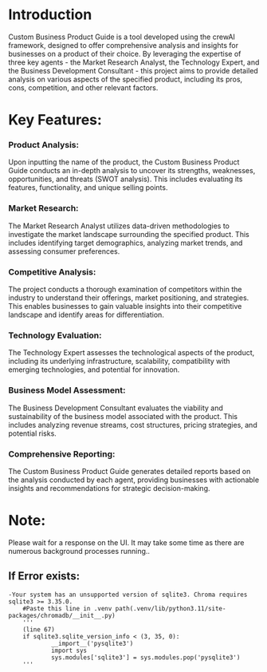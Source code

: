 # Introduction
Custom Business Product Guide is a tool developed using the crewAI framework, designed to offer comprehensive analysis and insights for businesses on a product of their choice. By leveraging the expertise of three key agents - the Market Research Analyst, the Technology Expert, and the Business Development Consultant - this project aims to provide detailed analysis on various aspects of the specified product, including its pros, cons, competition, and other relevant factors.

# Key Features:
### Product Analysis: 
Upon inputting the name of the product, the Custom Business Product Guide conducts an in-depth analysis to uncover its strengths, weaknesses, opportunities, and threats (SWOT analysis). This includes evaluating its features, functionality, and unique selling points.

### Market Research: 
The Market Research Analyst utilizes data-driven methodologies to investigate the market landscape surrounding the specified product. This includes identifying target demographics, analyzing market trends, and assessing consumer preferences.

### Competitive Analysis: 
The project conducts a thorough examination of competitors within the industry to understand their offerings, market positioning, and strategies. This enables businesses to gain valuable insights into their competitive landscape and identify areas for differentiation.

### Technology Evaluation: 
The Technology Expert assesses the technological aspects of the product, including its underlying infrastructure, scalability, compatibility with emerging technologies, and potential for innovation.

### Business Model Assessment:
The Business Development Consultant evaluates the viability and sustainability of the business model associated with the product. This includes analyzing revenue streams, cost structures, pricing strategies, and potential risks.

### Comprehensive Reporting: 
The Custom Business Product Guide generates detailed reports based on the analysis conducted by each agent, providing businesses with actionable insights and recommendations for strategic decision-making.

# Note:
Please wait for a response on the UI. It may take some time as there are numerous background processes running..
## If Error exists:
    -Your system has an unsupported version of sqlite3. Chroma requires sqlite3 >= 3.35.0.
        #Paste this line in .venv path(.venv/lib/python3.11/site-packages/chromadb/__init__.py)
        '''
        (line 67)
        if sqlite3.sqlite_version_info < (3, 35, 0):
                __import__('pysqlite3')
                import sys
                sys.modules['sqlite3'] = sys.modules.pop('pysqlite3')
        '''
